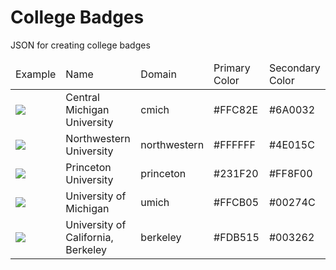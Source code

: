 # College Badges
JSON for creating college badges

<table>
  <thead>
    <td>Example</td>
    <td>Name</td>
    <td>Domain</td>
    <td>Primary Color</td>
    <td>Secondary Color</td>
  </thead>
  <tbody>
    <tr>
      <td><img src='http://rawgit.com/Aesthetikx/college_badges/master/badges/cmich.svg'></img></td>
      <td>Central Michigan University</td>
      <td>cmich</td>
      <td>#FFC82E</td>
      <td>#6A0032</td>
    </tr>
    <tr>
      <td><img src='http://rawgit.com/Aesthetikx/college_badges/master/badges/northwestern.svg'></img></td>
      <td>Northwestern University</td>
      <td>northwestern</td>
      <td>#FFFFFF</td>
      <td>#4E015C</td>
    </tr>
    <tr>
      <td><img src='http://rawgit.com/Aesthetikx/college_badges/master/badges/princeton.svg'></img></td>
      <td>Princeton University</td>
      <td>princeton</td>
      <td>#231F20</td>
      <td>#FF8F00</td>
    </tr>
    <tr>
      <td><img src='http://rawgit.com/Aesthetikx/college_badges/master/badges/umich.svg'></img></td>
      <td>University of Michigan</td>
      <td>umich</td>
      <td>#FFCB05</td>
      <td>#00274C</td>
    </tr>
    <tr>
      <td><img src='http://rawgit.com/Aesthetikx/college_badges/master/badges/berkeley.svg'></img></td>
      <td>University of California, Berkeley</td>
      <td>berkeley</td>
      <td>#FDB515</td>
      <td>#003262</td>
    </tr>
  </tbody>
</table>
